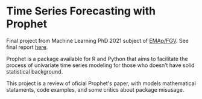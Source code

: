 # Time Series Forecasting with Prophet

Final project from Machine Learning PhD 2021 subject of [EMAp/FGV](https://emap.fgv.br/). See final report [here](https://github.com/reneroliveira/ts-forecasting-prophet/report.pdf).

Prophet is a package available for R and Python that aims to facilitate the process of univariate time series modeling for those who doesn’t have solid statistical background.

This project is a review of oficial Prophet's paper, with models mathematical stataments, code examples, and some critics about package misusage.

